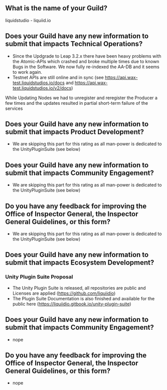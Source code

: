## What is the name of your Guild?

liquidstudio - liquiid.io

## Does your Guild have any new information to submit that impacts Technical Operations?

- Since the Updgrade to Leap 3.2.x there have been heavy problems with the Atomic-APIs which crashed and broke multiple times due to known Bugs in the Software. We now fully re-indexed the AA-DB and it seems to work again.
- Testnet APIs are still online and in sync (see https://api.wax-test.liquidstudios.io/docs and https://api.wax-test.liquidstudios.io/v2/docs)

While Updating Nodes we had to unregister and reregister the Producer a few times and the updates resulted in partial short-term failure of the services

## Does your Guild have any new information to submit that impacts Product Development?
- We are skipping this part for this rating as all man-power is dedicated to the UnityPluginSuite (see below)

## Does your Guild have any new information to submit that impacts Community Engagement?
- We are skipping this part for this rating as all man-power is dedicated to the UnityPluginSuite (see below)

## Do you have any feedback for improving the Office of Inspector General, the Inspector General Guidelines, or this form?
- We are skipping this part for this rating as all man-power is dedicated to the UnityPluginSuite (see below)

## Does your Guild have any new information to submit that impacts Ecosystem Development?

### Unity Plugin Suite Proposal

- The Unity Plugin Suite is released, all repositories are public and Licenses are applied (https://github.com/liquiidio)
- The Plugin Suite Documentation is also finished and available for the public here (https://liquiidio.gitbook.io/unity-plugin-suite)


## Does your Guild have any new information to submit that impacts Community Engagement?
- nope

## Do you have any feedback for improving the Office of Inspector General, the Inspector General Guidelines, or this form?
- nope
